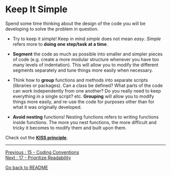 # Keep It Simple

Spend some time thinking about the design of the code you will be developing to solve the problem in question. 

- Try to keep it simple! Keep in mind *simple* does not mean *easy*. *Simple* refers more to **doing one step/task at a time**.  

- **Segment** the code as much as possible into smaller and simpler pieces of code (e.g. create a more modular structure whenever you have too many levels of indentation). This will allow you to modify the different segments separately and tune things more easily when necessary.  

- Think how to **group** functions and methods into separate scripts (libraries or packages). Can a class be defined? What parts of the code can work independently from one another? Do you really need to keep everything in a single script? etc. **Grouping** will allow you to modify things more easily, and re-use the code for purposes other than for what it was originally developed.  

- **Avoid nesting** functions! Nesting functions refers to writing functions inside functions. The more you nest functions, the more difficult and tricky it becomes to modify them and built upon them.  

Check out the [**KISS principle**](https://www.geeksforgeeks.org/software-engineering/kiss-principle-in-software-development/).


________________________

[Previous : 15 - Coding Conventions](https://github.com/HeatherAn/recommended-coding-practices/blob/main/15-Coding-Conventions.md)  
[Next : 17 - Prioritize Readability](https://github.com/HeatherAn/recommended-coding-practices/blob/main/17-Prioritize-Readability.md)  

[Go back to README](https://github.com/HeatherAn/recommended-coding-practices#readme)
